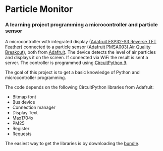 # Particle Monitor
### A learning project programming a microcontroller and particle sensor 

A microcontroller with integrated display ([Adafruit ESP32-S3 Reverse TFT Feather](https://www.adafruit.com/product/5691)) connected to a particle sensor ([Adafruit PMSA003I Air Quality Breakout](https://www.adafruit.com/product/4632)), both from [Adafruit](https://www.adafruit.com/).
The device detects the level of air particles and displays it on the screen. If connected via WiFi the result is sent a server. The controller is programmed using [CircuitPython 9](https://circuitpython.org/).

The goal of this project is to get a basic knowledge of Python and microcontroller programming.

The code depends on the following CircuitPython libraries from Adafruit:
- Bitmap font
- Bus device
- Connection manager
- Display Text
- Max1704x
- PM25
- Register
- Requests

The easiest way to get the libraries is by downloading the [bundle](https://circuitpython.org/libraries).
